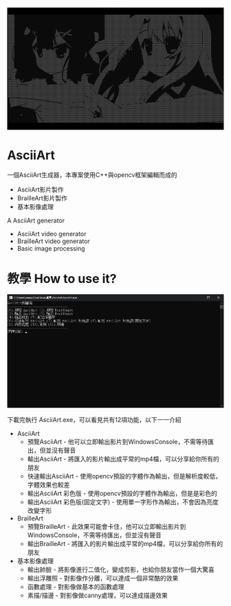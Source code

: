![alt text](https://github.com/creeper531100/Ascii_Art/blob/master/%E4%BB%8B%E7%B4%B9/title.png?raw=true)
# AsciiArt
一個AsciiArt生成器，本專案使用C++與opencv框架編輯而成的<br>
- AsciiArt影片製作<br>
- BrailleArt影片製作<br>
- 基本影像處理<br>

A AsciiArt generator<br>
- AsciiArt video generator
- BrailleArt video generator
- Basic image processing

# 教學 How to use it?
![alt text](https://github.com/creeper531100/Ascii_Art/blob/master/%E4%BB%8B%E7%B4%B9/main.png?raw=true)<br>

下載完執行 AsciiArt.exe，可以看見共有12項功能，以下一一介紹<br>
* AsciiArt
  * 預覽AsciiArt - 他可以立即輸出影片到WindowsConsole，不需等待匯出，但並沒有聲音
  * 輸出AsciiArt - 將匯入的影片輸出成平常的mp4檔，可以分享給你所有的朋友
  * 快速輸出AsciiArt - 使用opencv預設的字體作為輸出，但是解析度較低，字體效果也較差
  * 輸出AsciiArt 彩色版 - 使用opencv預設的字體作為輸出，但是是彩色的
  * 輸出AsciiArt 彩色版(固定文字) - 使用單一字形作為輸出，不會因為亮度改變字形
* BrailleArt
  * 預覽BrailleArt - 此效果可能會卡住，他可以立即輸出影片到WindowsConsole，不需等待匯出，但並沒有聲音
  * 輸出BrailleArt - 將匯入的影片輸出成平常的mp4檔，可以分享給你所有的朋友
* 基本影像處理 
  * 輸出帥臉 - 將影像進行二值化，變成剪影，也給你朋友當作一個大驚喜
  * 輸出浮雕照 - 對影像作分離，可以達成一個非常酷的效果
  * 函數處理 - 對影像做基本的函數處理
  * 素描/描邊 - 對影像做canny處理，可以達成描邊效果
